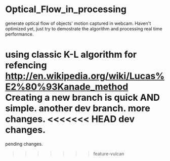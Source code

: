 Optical_Flow_in_processing
==========================

generate optical flow of objects' motion captured in webcam.
Haven't optimized yet, just try to demostrate the algorithm and processing real time performance.

using classic K-L algorithm for refencing 
http://en.wikipedia.org/wiki/Lucas%E2%80%93Kanade_method
Creating a new branch is quick AND simple.
another dev branch.
more changes.
<<<<<<< HEAD
dev changes.
=======
pending changes.
>>>>>>> feature-vulcan
